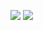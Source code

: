 <img src="https://user-images.githubusercontent.com/72745420/219864240-7e3cf69f-cb3e-431c-aec7-5b999a97f751.png"></img>
<img src="https://user-images.githubusercontent.com/72745420/222088059-9ed463c3-3450-427a-9f5e-7df6a8084da4.png"></img>
